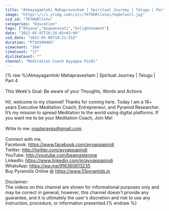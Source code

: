 ```yaml
---
title: "Atmayagamloki Mahapravesham | Spiritual Journey | Telugu | Part 4"
image: "https:\/\/i.ytimg.com\/vi\/7KTHURllotw\/hqdefault.jpg"
vid_id: "7KTHURllotw"
categories: "Education"
tags: ["Dhyana","Anapanasati","Enlightenment"]
date: "2022-05-07T16:28:05+03:00"
vid_date: "2022-05-06T18:21:55Z"
duration: "PT1H39M46S"
viewcount: "264"
likeCount: "17"
dislikeCount: ""
channel: "Meditation Coach Ayyappa Pindi"
---
```

{% raw %}Atmayagamloki Mahapravesham | Spiritual Journey | Telugu | Part 4<br /><br />This Week's Goal: Be aware of your Thoughts, Words and Actions<br /><br />Hi!, welcome to my channel! Thanks for coming here. Today I am a 16+ years Executive Meditation Coach, Entrepreneur, and Pyramid Researcher. It’s my mission to spread Meditation to the world using digital platforms. If you want me to be your Meditation Coach, Join Me!<br /><br />Write to me: masterayps@gmail.com<br /><br />Connect with me, <br />Facebook: <a rel="nofollow" target="blank" href="https://www.facebook.com/ayyappapindi">https://www.facebook.com/ayyappapindi</a><br />Twitter: <a rel="nofollow" target="blank" href="http://twitter.com/ayyappapindi">http://twitter.com/ayyappapindi</a><br />YouTube: <a rel="nofollow" target="blank" href="http://youtube.com/beamasterone">http://youtube.com/beamasterone</a><br />LinkedIn: <a rel="nofollow" target="blank" href="https://www.linkedin.com/in/ayyappapindi">https://www.linkedin.com/in/ayyappapindi</a><br />WhatsApp: <a rel="nofollow" target="blank" href="https://wa.me/916360813235">https://wa.me/916360813235</a><br />Buy Pyramids Online @ <a rel="nofollow" target="blank" href="https://www.51pyramids.in">https://www.51pyramids.in</a><br /><br />Disclaimer:<br />The videos on this channel are shown for informational purposes only and may be correct in general; however, this channel doesn't provide any guarantee, and it is ultimately the user's discretion and risk to use any instruction, procedure, or information presented.{% endraw %}
